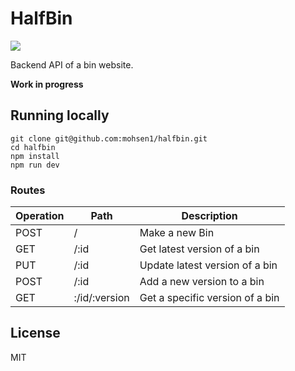 # HalfBin

<a href="https://travis-ci.org/mohsen1/halfbin">
  <img src="https://api.travis-ci.org/mohsen1/halfbin.svg">
</a>

Backend API of a bin website.

**Work in progress**

## Running locally

```
git clone git@github.com:mohsen1/halfbin.git
cd halfbin
npm install
npm run dev
```

### Routes

|Operation|Path         |Description                     |
|---------|-------------|--------------------------------|
|POST     |/            |Make a new Bin                  |
|GET      |/:id         |Get latest version of a bin     |
|PUT      |/:id         |Update latest version of a bin  |
|POST     |/:id         |Add a new version to a bin      |
|GET      |:/id/:version|Get a specific version of a bin |


## License
MIT
